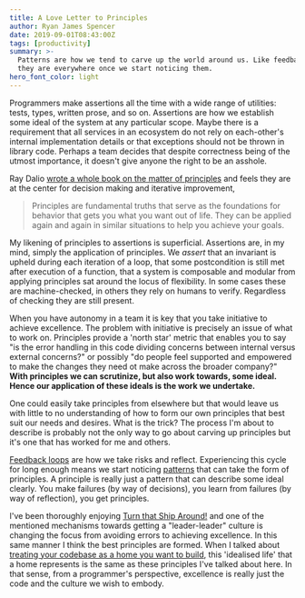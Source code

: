 ```yaml
---
title: A Love Letter to Principles
author: Ryan James Spencer
date: 2019-09-01T08:43:00Z
tags: [productivity]
summary: >-
  Patterns are how we tend to carve up the world around us. Like feedback loops,
  they are everywhere once we start noticing them.
hero_font_color: light
---
```


Programmers make assertions all the time with a wide range of utilities: tests,
types, written prose, and so on. Assertions are how we establish some ideal of
the system at any particular scope. Maybe there is a requirement that all
services in an ecosystem do not rely on each-other's internal implementation
details or that exceptions should not be thrown in library code. Perhaps a team
decides that despite correctness being of the utmost importance, it doesn't give
anyone the right to be an asshole.

Ray Dalio [wrote a whole book on the matter of
principles](https://www.goodreads.com/book/show/34536488-principles) and feels
they are at the center for decision making and iterative improvement,

> Principles are fundamental truths that serve as the foundations for behavior
> that gets you what you want out of life. They can be applied again and again
> in similar situations to help you achieve your goals.

My likening of principles to assertions is superficial. Assertions are, in my
mind, simply the application of principles. We _assert_ that an invariant is
upheld during each iteration of a loop, that some postcondition is still met
after execution of a function, that a system is composable and modular from
applying principles sat around the locus of flexibility. In some cases these are
machine-checked, in others they rely on humans to verify. Regardless of checking
they are still present.

When you have autonomy in a team it is key that you take initiative to achieve
excellence. The problem with initiative is precisely an issue of what to work
on. Principles provide a 'north star' metric that enables you to say "is the
error handling in this code dividing concerns between internal versus external
concerns?" or possibly "do people feel supported and empowered to make the
changes they need ot make across the broader company?" **With principles we can
scrutinize, but also work towards, some ideal. Hence our application of these
ideals is the work we undertake.**

One could easily take principles from elsewhere but that would leave us with
little to no understanding of how to form our own principles that best suit our
needs and desires. What is the trick? The process I'm about to describe is
probably not the only way to go about carving up principles but it's one that
has worked for me and others.

[Feedback
loops](https://www.justanotherdot.com/posts/a_love_letter_to_feedback_loops.html)
are how we take risks and reflect. Experiencing this cycle for long enough means
we start noticing
[patterns](https://www.justanotherdot.com/posts/a_love_letter_to_patterns.html)
that can take the form of principles. A principle is really just a pattern that
can describe some ideal clearly. You make failures (by way of decisions), you
learn from failures (by way of reflection), you get principles.

I've been thoroughly enjoying [Turn that Ship
Around!](https://www.goodreads.com/book/show/16158601-turn-the-ship-around) and
one of the mentioned mechanisms towards getting a "leader-leader" culture is
changing the focus from avoiding errors to achieving excellence. In this same
manner I think the best principles are formed. When I talked about [treating
your codebase as a home you want to
build](https://www.justanotherdot.com/posts/make_a_home.html), this 'idealised
life' that a home represents is the same as these principles I've talked about
here. In that sense, from a programmer's perspective, excellence is really just
the code and the culture we wish to embody.

